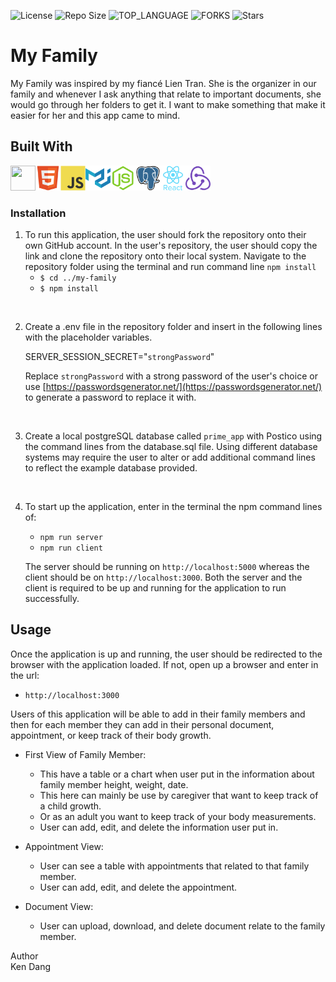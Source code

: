![License](https://img.shields.io/github/license/K3ndang/my-family.svg?style=for-the-badge) ![Repo Size](https://img.shields.io/github/languages/code-size/K3ndang/my-family.svg?style=for-the-badge) ![TOP_LANGUAGE](https://img.shields.io/github/languages/top/K3ndang/my-family.svg?style=for-the-badge) ![FORKS](https://img.shields.io/github/forks/K3ndang/my-family.svg?style=for-the-badge&social) ![Stars](https://img.shields.io/github/stars/K3ndang/my-family.svg?style=for-the-badge)

# My Family

My Family was inspired by my fiancé Lien Tran.
She is the organizer in our family and whenever I ask
anything that relate to important documents, she would go through 
her folders to get it.  I want to make something that make it easier for her and this app came to mind.


## Built With

<a href="http://expressjs.com/en/resources/middleware/multer.html"><img src="https://user-images.githubusercontent.com/6388707/66124653-463a2d00-e5e5-11e9-8fed-b5bca26b66ea.png" height="40px" width="40px" /></a><a href="https://developer.mozilla.org/en-US/docs/Web/HTML"><img src="https://raw.githubusercontent.com/devicons/devicon/master/icons/html5/html5-original.svg" height="40px" width="40px" /></a><a href="https://developer.mozilla.org/en-US/docs/Web/JavaScript"><img src="https://raw.githubusercontent.com/devicons/devicon/master/icons/javascript/javascript-original.svg" height="40px" width="40px" /></a><a href="https://material-ui.com/"><img src="https://raw.githubusercontent.com/devicons/devicon/master/icons/materialui/materialui-original.svg" height="40px" width="40px" /></a><a href="https://nodejs.org/en/"><img src="https://raw.githubusercontent.com/devicons/devicon/master/icons/nodejs/nodejs-original.svg" height="40px" width="40px" /></a><a href="https://www.postgresql.org/"><img src="https://raw.githubusercontent.com/devicons/devicon/master/icons/postgresql/postgresql-original.svg" height="40px" width="40px" /></a><a href="https://reactjs.org/"><img src="https://raw.githubusercontent.com/devicons/devicon/master/icons/react/react-original-wordmark.svg" height="40px" width="40px" /></a><a href="https://redux.js.org/"><img src="https://raw.githubusercontent.com/devicons/devicon/master/icons/redux/redux-original.svg" height="40px" width="40px" /></a>

<!-- ### Prerequisites

Softwares used in creating this application includes:

- [Visual Studio Code](https://code.visualstudio.com/)
- [PostgreSQL](https://www.postgresql.org/)
- [Postico](https://eggerapps.at/postico/)
- [Node.js](https://nodejs.org/en/)
- [Nodemon](https://nodemon.io/)
- [Multer](http://expressjs.com/en/resources/middleware/multer.html)

The application's repository may require alterations to lines of codes if used with other softwares that are not listed above.
 -->
### Installation

1. To run this application, the user should fork the repository onto their own GitHub account. In the user's repository, the user should copy the link and clone the repository onto their local system. Navigate to the repository folder using the terminal and run command line `npm install`
   - `$ cd ../my-family`
   - `$ npm install`

<br />

2. Create a .env file in the repository folder and insert in the following lines with the placeholder variables.

   SERVER_SESSION_SECRET="`strongPassword`" 
   <br />

   Replace `strongPassword` with a strong password of the user's choice or use [https://passwordsgenerator.net/](https://passwordsgenerator.net/) to generate a password to replace it with.

<br />


3.  Create a local postgreSQL database called `prime_app` with Postico using the command lines from the database.sql file. Using different database systems may require the user to alter or add additional command lines to reflect the example database provided.

<br />

4. To start up the application, enter in the terminal the npm command lines of:

   - `npm run server`
   - `npm run client`

   The server should be running on `http://localhost:5000` whereas the client should be on `http://localhost:3000`. Both the server and the client is required to be up and running for the application to run successfully.

## Usage

Once the application is up and running, the user should be redirected to the browser with the application loaded. If not, open up a browser and enter in the url:

- `http://localhost:3000`

Users of this application will be able to add in their family members and then for each member they can add in their personal document, appointment, or keep track of their body growth.

- First View of Family Member:<br />

  - This have a table or a chart when user put in the information about family member height, weight, date.
  - This here can mainly be use by caregiver that want to keep track of a child growth.
  - Or as an adult you want to keep track of your body measurements.
  - User can add, edit, and delete the information user put in.

- Appointment View: <br />

  - User can see a table with appointments that related to that family member.
  - User can add, edit, and delete the appointment.

- Document View: <br />
  - User can upload, download, and delete document relate to the family member.


Author
<br />
Ken Dang
